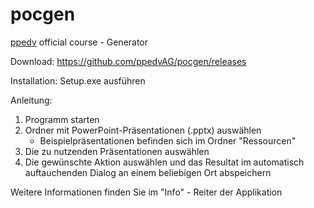 # pocgen
<a href="https://ppedv.de">ppedv</a> official course - Generator

Download:
https://github.com/ppedvAG/pocgen/releases

Installation:
Setup.exe ausführen

Anleitung:
1) Programm starten
2) Ordner mit PowerPoint-Präsentationen (.pptx) auswählen
    * Beispielpräsentationen befinden sich im Ordner "Ressourcen"
3) Die zu nutzenden Präsentationen auswählen
4) Die gewünschte Aktion auswählen und das Resultat im automatisch auftauchenden Dialog an einem beliebigen Ort abspeichern

Weitere Informationen finden Sie im "Info" - Reiter der Applikation
